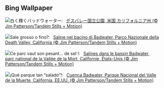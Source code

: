## Bing Wallpaper
![](https://www.bing.com/th?id=OHR.DeathValleySalt_JA-JP5389792178_UHD.jpg&w=1000)白く輝くバッドウォーター:&nbsp;&ensp;[デスバレー国立公園, 米国 カリフォルニア州 (© Jim Patterson/Tandem Stills + Motion)](https://www.bing.com/th?id=OHR.DeathValleySalt_JA-JP5389792178_UHD.jpg)
<br><br/>
![](https://www.bing.com/th?id=OHR.DeathValleySalt_IT-IT9897014974_UHD.jpg&w=1000)Sale grosso o fino?:&nbsp;&ensp;[Saline nel bacino di Badwater, Parco Nazionale della Death Valley, California (© Jim Patterson/Tandem Stills + Motion)](https://www.bing.com/th?id=OHR.DeathValleySalt_IT-IT9897014974_UHD.jpg)
<br><br/>
![](https://www.bing.com/th?id=OHR.DeathValleySalt_FR-FR9000237467_UHD.jpg&w=1000)Ce parc vaut son pesant… de sel !:&nbsp;&ensp;[Salines dans le bassin Badwater, parc national de la Vallée de la Mort, Californie, États-Unis (© Jim Patterson/Tandem Stills + Motion)](https://www.bing.com/th?id=OHR.DeathValleySalt_FR-FR9000237467_UHD.jpg)
<br><br/>
![](https://www.bing.com/th?id=OHR.DeathValleySalt_ES-ES2481603921_UHD.jpg&w=1000)¡Qué parque tan “salado”!:&nbsp;&ensp;[Cuenca Badwater, Parque Nacional del Valle de la Muerte, California, EE.UU. (© Jim Patterson/Tandem Stills + Motion)](https://www.bing.com/th?id=OHR.DeathValleySalt_ES-ES2481603921_UHD.jpg)
<br><br/>
